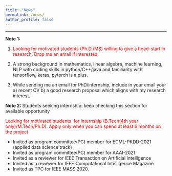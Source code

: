 ```yaml
---
title: "News"
permalink: /news/
author_profile: false
---
```


***

**Note 1:**  

1. <font color='red'>Looking for motivated students (Ph.D./MS) willing to give a head-start in research. Drop me an email if interested.</font>

2. A strong background in mathematics, linear algebra, machine learning, NLP with coding skills in python/C++/java and familiarity with tensorflow, keras, pytorch is a plus.
3. While sending me an email for PhD/internship, include in your email your a) recent CV b) a good research proposal which aligns with my research interest.

**Note 2:**  Students seeking internship: keep checking this section for available opportunity   

<font color='red'>Looking for motivated students  for internship (B.Tech(4th year only)/M.Tech/Ph.D). Apply only when you can spend at least 6 months on the project</font>



* Invited as program committee(PC) member for ECML-PKDD-2021 (applied data science track)
* Invited as program committee(PC) member for AAAI-2021.
* Invited as a reviewer for IEEE Transaction on Artificial Intelligence
* Invited as a reviewer for IEEE Computational Intelligence Magazine
* Invited as TPC for IEEE MASS 2020.

